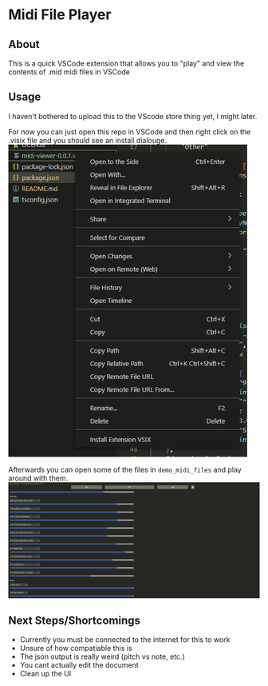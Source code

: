 # Midi File Player 

## About

This is a quick VSCode extension that allows you to "play" and view the contents of .mid midi files in VSCode

## Usage 
I haven't bothered to upload this to the VScode store thing yet, I might later. 

For now you can just open this repo in VSCode and then right click on the .visix file and you should see an install dialouge.
![media/install_screen_shot.png](media/install_screen_shot.png)

Afterwards you can open some of the files in `demo_midi_files` and play around with them.
![media/demo_screen_shot.png](media/demo_screen_shot.png)
## Next Steps/Shortcomings
- Currently you must be connected to the internet for this to work
- Unsure of how compatiable this is
- The json output is really weird (pitch vs note, etc.)
- You cant actually edit the document
- Clean up the UI
